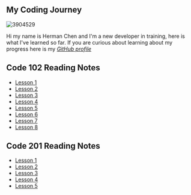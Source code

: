 ## My Coding Journey
![3904529](https://user-images.githubusercontent.com/106101235/169898511-08d2bb3c-57d8-49dc-be08-358037af92e1.png)


Hi my name is Herman Chen and I'm a new developer in training, here is what I've learned so far. 
If you are curious about learning about my progress here is my [*GitHub profile*](https://github.com/HermanChen4)

## Code 102 Reading Notes
- [Lesson 1](class1.md)
- [Lesson 2](class2.md)
- [Lesson 3](class3.md)
- [Lesson 4](class4.md)
- [Lesson 5](class5.md)
- [Lesson 6](class6.md)
- [Lesson 7](class7.md)
- [Lesson 8](class8.md)

## Code 201 Reading Notes
- [Lesson 1]()
- [Lesson 2]()
- [Lesson 3]()
- [Lesson 4]()
- [Lesson 5]()

